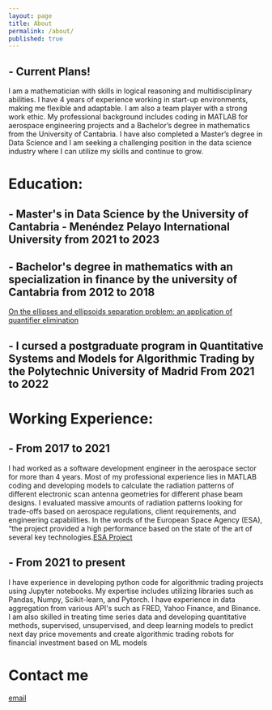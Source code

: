 ```yaml
---
layout: page
title: About
permalink: /about/
published: true
---
```


## - Current Plans!

I am a mathematician with skills in logical reasoning and multidisciplinary abilities. I have 4 years of experience working in
start-up environments, making me flexible and adaptable. I am also a team player with a strong work ethic. My professional
background includes coding in MATLAB for aerospace engineering projects and a Bachelor’s degree in mathematics from the
University of Cantabria. I have also completed a Master’s degree in Data Science and I am seeking a challenging position in the data
science industry where I can utilize my skills and continue to grow.

# Education: 

## - Master's in Data Science by the University of Cantabria - Menéndez Pelayo International University from 2021 to 2023

## - Bachelor's degree in mathematics with an specialization in finance by the university of Cantabria from 2012 to 2018
[On the ellipses and ellipsoids separation problem: an application of
quantifier elimination](https://repositorio.unican.es/xmlui/bitstream/handle/10902/15655/Calatayud%20Pelayo%20Pablo.pdf?sequence=1&isAllowed=y)

## - I cursed a postgraduate program in Quantitative Systems and Models for Algorithmic Trading by the Polytechnic University of Madrid From 2021 to 2022

# Working Experience:

## - From 2017 to 2021
I had worked as a software development engineer in the aerospace sector for more than 4 years. Most of my professional experience lies in MATLAB coding and developing models to calculate the radiation patterns of different electronic scan antenna geometries for different phase beam designs. I evaluated massive amounts of radiation patterns looking for trade-offs based on aerospace regulations, client requirements, and engineering capabilities. In the words of the European Space Agency (ESA), “the project provided a high performance based on the state of the art of several key technologies.[ESA Project](https://artes.esa.int/projects/escan)

## - From 2021 to present

I have experience in developing python code for algorithmic trading projects using Jupyter notebooks. My expertise includes utilizing libraries such as Pandas, Numpy, Scikit-learn, and Pytorch. I have experience in data aggregation from various API's such as FRED, Yahoo Finance, and Binance. I am also skilled in treating time series data and developing quantitative methods, supervised, unsupervised, and deep learning models to predict next day price movements and create algorithmic trading robots for financial investment based on ML models


# Contact me

[email](mailto:pablocalatayudpelayo@gmail.com)
